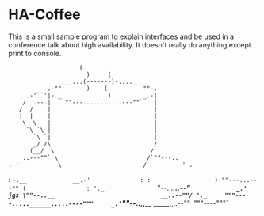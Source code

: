 # HA-Coffee

This is a small sample program to explain interfaces and be used in a conference talk about high availability.
It doesn't really do anything except print to console.

                        (
                          )     (
                   ___...(-------)-....___
               .-""       )    (          ""-.
         .-'``'|-._             )         _.-|
        /  .--.|   `""---...........---""`   |
       /  /    |                             |
       |  |    |                             |
        \  \   |                             |
         `\ `\ |                             |
           `\ `|                             |
           _/ /\                             /
          (__/  \                           /
       _..---""` \                         /`""---.._
    .-'           \                       /          '-.
:               `-.__             __.-'              :
:                  ) ""---...---"" (                 :
'._               `"--...___...--"`              _.'
jgs \""--..__                              __..--""/
'._     """----.....______.....----"""     _.'
`""--..,,_____            _____,,..--""`
`"""----"""`
